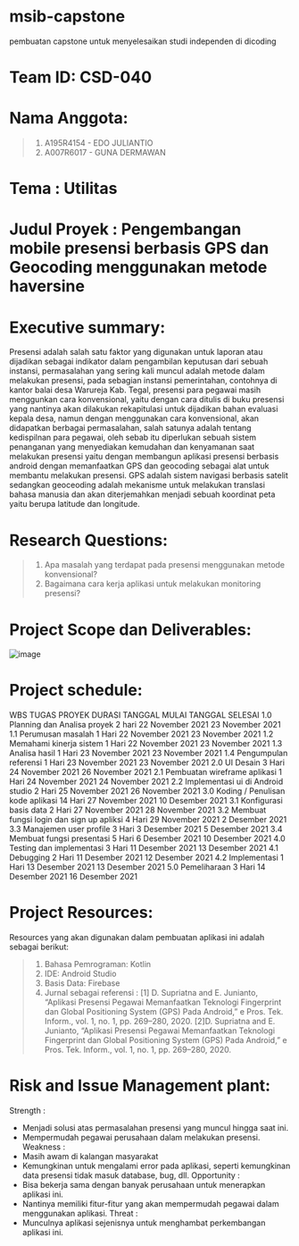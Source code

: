 # msib-capstone
 pembuatan capstone untuk menyelesaikan studi independen di dicoding
# Team ID: CSD-040  
# Nama Anggota:
> 1.	A195R4154 - EDO JULIANTIO
> 2.	A007R6017 - GUNA DERMAWAN
# Tema		: Utilitas
# Judul Proyek	: Pengembangan mobile presensi berbasis GPS dan Geocoding menggunakan metode haversine
# Executive summary: 
Presensi adalah salah satu faktor yang digunakan untuk laporan atau dijadikan sebagai indikator dalam pengambilan keputusan dari sebuah instansi, permasalahan yang sering kali muncul adalah metode dalam melakukan presensi, pada sebagian instansi pemerintahan, contohnya di kantor balai desa Warureja Kab. Tegal, presensi para pegawai masih menggunkan cara konvensional, yaitu dengan cara ditulis di buku presensi yang nantinya akan dilakukan rekapitulasi untuk dijadikan bahan evaluasi kepala desa, namun dengan menggunakan cara konvensional, akan didapatkan berbagai permasalahan, salah satunya adalah tentang kedispilnan para pegawai, oleh sebab itu diperlukan sebuah sistem penanganan yang menyediakan kemudahan dan kenyamanan saat melakukan presensi yaitu dengan membangun aplikasi presensi berbasis android dengan memanfaatkan GPS dan geocoding sebagai alat untuk membantu melakukan presensi. GPS adalah sistem navigasi berbasis satelit sedangkan geoceoding adalah mekanisme untuk melakukan translasi bahasa manusia dan akan diterjemahkan menjadi sebuah koordinat peta yaitu berupa latitude dan longitude.
# Research Questions:
> 1.	Apa masalah yang terdapat pada presensi menggunakan metode konvensional?
> 2.	Bagaimana cara kerja aplikasi untuk melakukan monitoring presensi?

# Project Scope dan Deliverables:
![image](https://user-images.githubusercontent.com/53375007/142345690-d425ca6d-f4ce-49d8-8f6b-d82c164eb6ad.png)
# Project schedule:
WBS	TUGAS PROYEK	DURASI	TANGGAL MULAI	TANGGAL SELESAI
1.0	Planning dan Analisa proyek	2 hari	22 November 2021	23 November 2021
1.1	Perumusan masalah	1 Hari 	22 November 2021	23 November 2021
1.2	Memahami kinerja sistem	1 Hari 	22 November 2021	23 November 2021
1.3	Analisa hasil	1 Hari	23 November 2021	23 November 2021
1.4	Pengumpulan referensi	1 Hari	23 November 
2021	23 November 2021
2.0	UI Desain	3 Hari	24 November 2021	26 November 2021
2.1	Pembuatan wireframe aplikasi	1 Hari 	24 November 2021	24 November 2021
2.2	Implementasi ui di Android studio	2 Hari	25 November 2021	26 November 2021
3.0	Koding / Penulisan kode aplikasi	14 Hari	27 November 2021	10 Desember 2021
3.1	Konfigurasi basis data	2 Hari 	27 November 2021	28 November 2021
3.2	Membuat fungsi login dan sign up apliksi	4 Hari	29 November 
2021	2 Desember 2021
3.3	Manajemen user profile	3 Hari 	3 Desember 2021	5 Desember 2021
3.4	Membuat fungsi presentasi	5 Hari	6 Desember 2021	10 Desember 2021
4.0	Testing dan implementasi	3 Hari	11 Desember 2021	13 Desember 2021
4.1	Debugging	2 Hari	11 Desember 2021	12 Desember 2021
4.2	Implementasi	1 Hari	13 Desember 2021	13 Desember 2021
5.0	Pemeliharaan 	3 Hari	14 Desember 2021	16 Desember 2021
# Project Resources:
Resources yang akan digunakan dalam pembuatan aplikasi ini adalah sebagai berikut:
> 1.	Bahasa Pemrograman: Kotlin 
> 2.	IDE: Android Studio
> 3.	Basis Data: Firebase
> 4.	Jurnal sebagai referensi :
	[1]	D. Supriatna and E. Junianto, “Aplikasi Presensi Pegawai Memanfaatkan Teknologi Fingerprint dan Global Positioning System (GPS) Pada Android,” e Pros. Tek. Inform., vol. 1, no. 1, pp. 269–280, 2020.
[2]D. Supriatna and E. Junianto, “Aplikasi Presensi Pegawai Memanfaatkan Teknologi Fingerprint dan Global Positioning System (GPS) Pada Android,” e Pros. Tek. Inform., vol. 1, no. 1, pp. 269–280, 2020.
# Risk and Issue Management plant:
Strength :
-	Menjadi solusi atas permasalahan presensi yang muncul hingga saat ini.
-	Mempermudah pegawai perusahaan dalam melakukan presensi.
Weakness :
-	Masih awam di kalangan masyarakat
-	Kemungkinan untuk mengalami error pada aplikasi, seperti kemungkinan data presensi tidak masuk database, bug, dll.
Opportunity :
-	Bisa bekerja sama dengan banyak perusahaan untuk menerapkan aplikasi ini.
-	Nantinya memiliki fitur-fitur yang akan mempermudah pegawai dalam menggunakan aplikasi.
Threat :
-	Munculnya aplikasi sejenisnya untuk menghambat perkembangan aplikasi ini.









